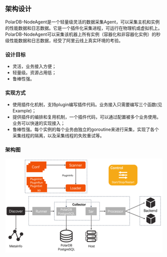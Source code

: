 ## 架构设计

PolarDB-NodeAgent是一个轻量级灵活的数据采集Agent，可以采集主机和实例的性能数据和日志数据。它是一个插件化采集进程，可运行在物理机或虚拟机上。PolarDB-NodeAgent可以采集该机器上所有实例（容器化和非容器化实例）的秒级性能数据和日志数据，经受了阿里云线上真实环境的考验。

### 设计目标
 * 灵活，业务接入方便；
 * 轻量级。资源占用低；
 * 鲁棒性强。
### 实现方式
 * 使用插件化机制，支持plugin编写插件代码。业务接入只需要编写三个函数(见Example)；
 * 提供插件的编排和复用机制，一个插件代码，可以通过配置被多个业务使用。业务可以快速的实现接入；
 * 鲁棒性强。每个实例的每个业务由独立的goroutine来进行采集，实现了各个采集线程的隔离，以及采集线程的失败重试等。

### 架构图
 ![architecture](architecture.png)

